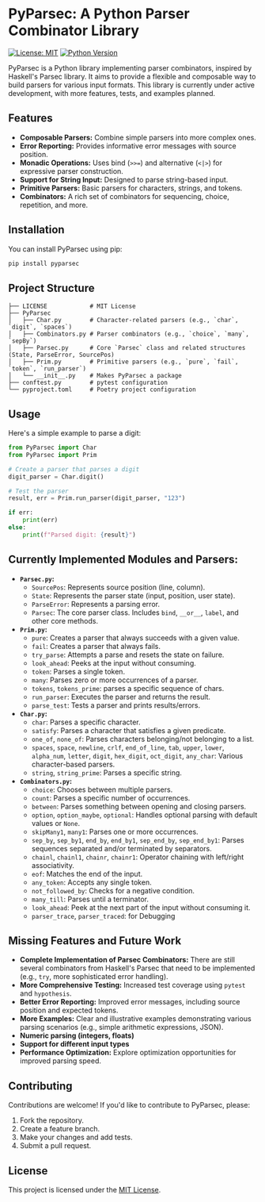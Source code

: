 # PyParsec: A Python Parser Combinator Library

[![License: MIT](https://img.shields.io/badge/License-MIT-yellow.svg)](https://opensource.org/licenses/MIT)
[![Python Version](https://img.shields.io/badge/python-3.10+-blue.svg)](https://www.python.org/downloads/)

PyParsec is a Python library implementing parser combinators, inspired by Haskell's Parsec library. It aims to provide a flexible and composable way to build parsers for various input formats.  This library is currently under active development, with more features, tests, and examples planned.

## Features

*   **Composable Parsers:** Combine simple parsers into more complex ones.
*   **Error Reporting:**  Provides informative error messages with source position.
*   **Monadic Operations:** Uses bind (`>>=`) and alternative (`<|>`) for expressive parser construction.
*   **Support for String Input:** Designed to parse string-based input.
*   **Primitive Parsers:** Basic parsers for characters, strings, and tokens.
*   **Combinators:** A rich set of combinators for sequencing, choice, repetition, and more.

## Installation

You can install PyParsec using pip:

```bash
pip install pyparsec
```

## Project Structure

```
├── LICENSE            # MIT License
├── PyParsec
│   ├── Char.py        # Character-related parsers (e.g., `char`, `digit`, `spaces`)
│   ├── Combinators.py # Parser combinators (e.g., `choice`, `many`, `sepBy`)
│   ├── Parsec.py      # Core `Parsec` class and related structures (State, ParseError, SourcePos)
│   ├── Prim.py        # Primitive parsers (e.g., `pure`, `fail`, `token`, `run_parser`)
│   └── __init__.py    # Makes PyParsec a package
├── conftest.py        # pytest configuration
└── pyproject.toml     # Poetry project configuration
```

## Usage

Here's a simple example to parse a digit:

```python
from PyParsec import Char
from PyParsec import Prim

# Create a parser that parses a digit
digit_parser = Char.digit()

# Test the parser
result, err = Prim.run_parser(digit_parser, "123")

if err:
    print(err)
else:
    print(f"Parsed digit: {result}")
```

## Currently Implemented Modules and Parsers:

*   **`Parsec.py`:**
    *   `SourcePos`:  Represents source position (line, column).
    *   `State`: Represents the parser state (input, position, user state).
    *   `ParseError`:  Represents a parsing error.
    *   `Parsec`:  The core parser class.  Includes `bind`, `__or__`, `label`, and other core methods.
*   **`Prim.py`:**
    *   `pure`:  Creates a parser that always succeeds with a given value.
    *   `fail`:  Creates a parser that always fails.
    *   `try_parse`:  Attempts a parse and resets the state on failure.
    *   `look_ahead`:  Peeks at the input without consuming.
    *   `token`:  Parses a single token.
    *   `many`:  Parses zero or more occurrences of a parser.
    *   `tokens`, `tokens_prime`: parses a specific sequence of chars.
    *   `run_parser`: Executes the parser and returns the result.
    *   `parse_test`:  Tests a parser and prints results/errors.
*   **`Char.py`:**
    *   `char`:  Parses a specific character.
    *   `satisfy`:  Parses a character that satisfies a given predicate.
    *   `one_of`, `none_of`:  Parses characters belonging/not belonging to a list.
    *   `spaces`, `space`, `newline`, `crlf`, `end_of_line`, `tab`, `upper`, `lower`, `alpha_num`, `letter`, `digit`, `hex_digit`, `oct_digit`, `any_char`: Various character-based parsers.
    *   `string`, `string_prime`: Parses a specific string.
*   **`Combinators.py`:**
    *   `choice`: Chooses between multiple parsers.
    *   `count`:  Parses a specific number of occurrences.
    *   `between`: Parses something between opening and closing parsers.
    *   `option`, `option_maybe`, `optional`:  Handles optional parsing with default values or `None`.
    *   `skipMany1`, `many1`: Parses one or more occurrences.
    *   `sep_by`, `sep_by1`, `end_by`, `end_by1`, `sep_end_by`, `sep_end_by1`:  Parses sequences separated and/or terminated by separators.
    *   `chainl`, `chainl1`, `chainr`, `chainr1`:  Operator chaining with left/right associativity.
    *   `eof`:  Matches the end of the input.
    *   `any_token`: Accepts any single token.
    *   `not_followed_by`:  Checks for a negative condition.
    *   `many_till`: Parses until a terminator.
    *   `look_ahead`:  Peek at the next part of the input without consuming it.
    *   `parser_trace`, `parser_traced`: for Debugging

## Missing Features and Future Work

*   **Complete Implementation of Parsec Combinators:**  There are still several combinators from Haskell's Parsec that need to be implemented (e.g.,  `try`, more sophisticated error handling).
*   **More Comprehensive Testing:**  Increased test coverage using `pytest` and `hypothesis`.
*   **Better Error Reporting:** Improved error messages, including source position and expected tokens.
*   **More Examples:** Clear and illustrative examples demonstrating various parsing scenarios (e.g., simple arithmetic expressions, JSON).
*   **Numeric parsing (integers, floats)**
*   **Support for different input types**
*   **Performance Optimization:** Explore optimization opportunities for improved parsing speed.

## Contributing

Contributions are welcome!  If you'd like to contribute to PyParsec, please:

1.  Fork the repository.
2.  Create a feature branch.
3.  Make your changes and add tests.
4.  Submit a pull request.

## License

This project is licensed under the [MIT License](LICENSE).


